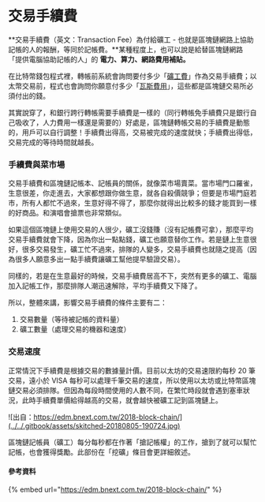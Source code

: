 # 交易手續費

**交易手續費（英文：Transaction Fee）為付給礦工 - 也就是區塊鏈網路上協助記帳的人的報酬，等同於記帳費。**某種程度上，也可以說是給替區塊鏈網路「提供電腦協助記帳的人」的 **電力、算力、網路費用補貼。**

在比特幣錢包程式裡，轉帳前系統會詢問要付多少「[礦工費](../bi-te-bao/gong-yong.md)」作為交易手續費；以太幣交易前，程式也會詢問你願意付多少「[瓦斯費用](../yi-tai-fang-bao/wa-si-ge.md)」，這些都是區塊鏈交易所必須付出的錢。

其實說穿了，和銀行跨行轉帳需要手續費是一樣的（同行轉帳免手續費只是銀行自己吸收了，人力費用一樣還是需要的）好處是，區塊鏈轉帳交易的手續費是動態的，用戶可以自行調整！手續費出得高，交易被完成的速度就快；手續費出得低，交易完成的等待時間就越長。

### 手續費與菜市場

交易手續費和區塊鏈記帳本、記帳員的關係，就像菜市場賣菜。當市場門口羅雀，生意很差，你走進去，大家都想跟你做生意，就各自殺價競爭；但要是市場門庭若市，所有人都忙不過來，生意好得不得了，那麼你就得出比較多的錢才能買到一樣的好商品。和演唱會搶票也非常類似。

如果這個區塊鏈上使用交易的人很少，礦工沒錢賺（沒有記帳費可拿），那麼平均交易手續費就會下降，因為你出一點點錢，礦工也願意替你工作。若是鏈上生意很好，很多交易發生，礦工忙不過來，排隊的人變多，交易手續費也就隨之提高（因為很多人願意多出一點手續費讓礦工幫他提早驗證交易）。

同樣的，若是在生意最好的時候，交易手續費居高不下，突然有更多的礦工、電腦加入記帳工作，那麼排隊人潮迅速解除，平均手續費又下降了。

所以，整體來講，影響交易手續費的條件主要有二：

1. 交易數量（等待被記帳的資料量）
2. 礦工數量（處理交易的機器和速度）

### 交易速度

正常情況下手續費是根據交易的數據量計價。目前以太坊的交易速限約每秒 20 筆交易，遠小於 VISA 每秒可以處理千筆交易的速度，所以使用以太坊或比特幣區塊鏈交易必須排隊。但因為每段時間使用的人數不同，在繁忙時段就會遇到塞車狀況，此時手續費單價給得越高的交易，就會越快被礦工記到區塊鏈上。

![&#x51FA;&#x81EA;&#xFF1A;https://edm.bnext.com.tw/2018-block-chain/](../../.gitbook/assets/skitched-20180805-190724.jpg)

區塊鏈記帳員（礦工）每分每秒都在作著「搶記帳權」的工作，搶到了就可以幫忙記帳，也會獲得獎勵。此部份在「挖礦」條目會更詳細敘述。

#### 參考資料

{% embed url="https://edm.bnext.com.tw/2018-block-chain/" %}

